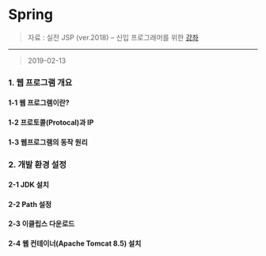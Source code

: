 Spring
====================

> 자료 : 실전 JSP (ver.2018) – 신입 프로그래머를 위한 [강좌](https://www.inflearn.com/course/%EC%8B%A4%EC%A0%84-jsp_renew/)<br>
-------
> 2019-02-13
### 1. 웹 프로그램 개요
#### 1-1 웹 프로그램이란?
#### 1-2 프로토콜(Protocal)과 IP
#### 1-3 웹프로그램의 동작 원리

### 2. 개발 환경 설정
#### 2-1 JDK 설치
#### 2-2 Path 설정
#### 2-3 이클립스 다운로드
#### 2-4 웹 컨테이너(Apache Tomcat 8.5) 설치


